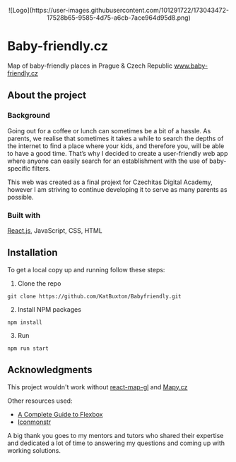 <p align="center">
![Logo](https://user-images.githubusercontent.com/101291722/173043472-17528b65-9585-4d75-a6cb-7ace964d95d8.png)
</p>

# Baby-friendly.cz

Map of baby-friendly places in Prague & Czech Republic www.baby-friendly.cz

## About the project
### Background

Going out for a coffee or lunch can sometimes be a bit of a hassle. As parents, we realise that sometimes it takes a while to search the depths of the internet to find a place where your kids, and therefore you, will be able to have a good time. That’s why I decided to create a user-friendly web app where anyone can easily search for an establishment with the use of baby-specific filters. 

This web was created as a final projext for Czechitas Digital Academy, however I am striving to continue developing it to serve as many parents as possible. 

### Built with

[React.js](https://reactjs.org/), JavaScript, CSS, HTML

## Installation

To get a local copy up and running follow these steps:

1. Clone the repo
```
git clone https://github.com/KatBuxton/Babyfriendly.git
```
2. Install NPM packages
```
npm install
```
3. Run
```
npm run start
```


## Acknowledgments

This project wouldn't work without [react-map-gl](https://github.com/visgl/react-map-gl) and [Mapy.cz](https://api.mapy.cz/)

Other resources used:
- [A Complete Guide to Flexbox](https://css-tricks.com/snippets/css/a-guide-to-flexbox/)
- [Iconmonstr](https://iconmonstr.com/)

A big thank you goes to my mentors and tutors who shared their expertise and dedicated a lot of time to answering my questions and coming up with working solutions.  
